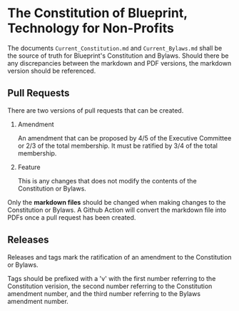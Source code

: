 # The Constitution of Blueprint, Technology for Non-Profits

The documents `Current_Constitution.md` and `Current_Bylaws.md` shall be the source of truth for Blueprint's Constitution and Bylaws. Should there be any discrepancies between the markdown and PDF versions, the markdown version should be referenced.

## Pull Requests

There are two versions of pull requests that can be created.

1. Amendment

    An amendment that can be proposed by 4/5 of the Executive Committee or 2/3 of the total membership. It must be ratified by 3/4 of the total membership.

2. Feature

    This is any changes that does not modify the contents of the Constitution or Bylaws.

Only the **markdown files** should be changed when making changes to the Constitution or Bylaws. A Github Action will convert the markdown file into PDFs once a pull request has been created.

## Releases

Releases and tags mark the ratification of an amendment to the Constitution or Bylaws.

Tags should be prefixed with a 'v' with the first number referring to the Constitution verision, the second number referring to the Constitution amendment number, and the third number referring to the Bylaws amendment number.
